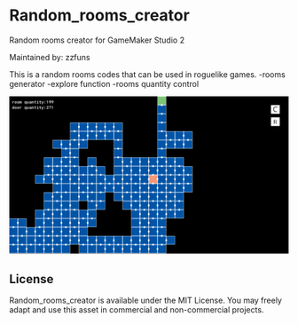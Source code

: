 # Random_rooms_creator

Random rooms creator for GameMaker Studio 2

Maintained by: zzfuns

This is a random rooms codes that can be used in roguelike games.
-rooms generator 
-explore function
-rooms quantity control 

![example](https://github.com/zzfuns/random_rooms_creator/blob/main/Examples/example210722.PNG)

## License
Random_rooms_creator is available under the MIT License. You may freely adapt and use this asset in commercial and non-commercial projects.



